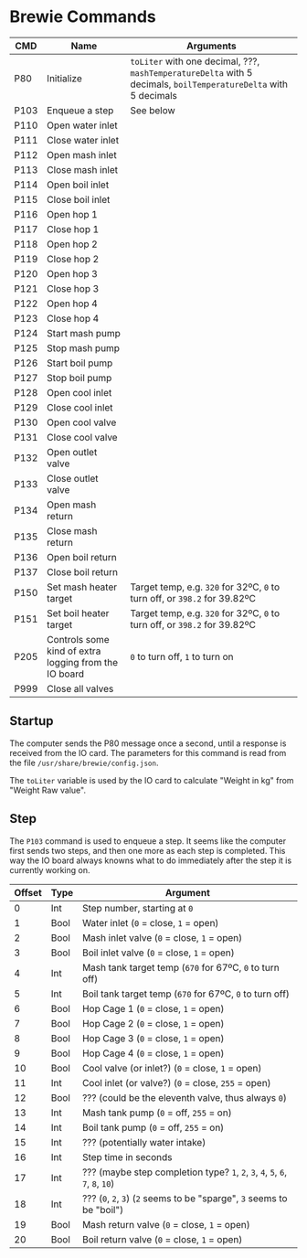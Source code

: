 # Brewie Commands

CMD  | Name                   | Arguments
---- | ---------------------- | ---------
P80  | Initialize | `toLiter` with one decimal, ???, `mashTemperatureDelta` with 5 decimals, `boilTemperatureDelta` with 5 decimals
P103 | Enqueue a step | See below
P110 | Open water inlet
P111 | Close water inlet
P112 | Open mash inlet
P113 | Close mash inlet
P114 | Open boil inlet
P115 | Close boil inlet
P116 | Open hop 1
P117 | Close hop 1
P118 | Open hop 2
P119 | Close hop 2
P120 | Open hop 3
P121 | Close hop 3
P122 | Open hop 4
P123 | Close hop 4
P124 | Start mash pump
P125 | Stop mash pump
P126 | Start boil pump
P127 | Stop boil pump
P128 | Open cool inlet
P129 | Close cool inlet
P130 | Open cool valve
P131 | Close cool valve
P132 | Open outlet valve
P133 | Close outlet valve
P134 | Open mash return
P135 | Close mash return
P136 | Open boil return
P137 | Close boil return
P150 | Set mash heater target | Target temp, e.g. `320` for 32ºC, `0` to turn off, or `398.2` for 39.82ºC
P151 | Set boil heater target | Target temp, e.g. `320` for 32ºC, `0` to turn off, or `398.2` for 39.82ºC
P205 | Controls some kind of extra logging from the IO board | `0` to turn off, `1` to turn on
P999 | Close all valves

## Startup

The computer sends the P80 message once a second, until a response is received from the IO card. The parameters for this command is read from the file `/usr/share/brewie/config.json`.

The `toLiter` variable is used by the IO card to calculate "Weight in kg" from "Weight Raw value".

## Step

The `P103` command is used to enqueue a step. It seems like the computer first sends two steps, and then one more as each step is completed. This way the IO board always knowns what to do immediately after the step it is currently working on.

Offset | Type | Argument
------ | ---- | ----
0      | Int  | Step number, starting at `0`
1      | Bool | Water inlet (`0` = close, `1` = open)
2      | Bool | Mash inlet valve (`0` = close, `1` = open)
3      | Bool | Boil inlet valve (`0` = close, `1` = open)
4      | Int  | Mash tank target temp (`670` for 67ºC, `0` to turn off)
5      | Int  | Boil tank target temp (`670` for 67ºC, `0` to turn off)
6      | Bool | Hop Cage 1 (`0` = close, `1` = open)
7      | Bool | Hop Cage 2 (`0` = close, `1` = open)
8      | Bool | Hop Cage 3 (`0` = close, `1` = open)
9      | Bool | Hop Cage 4 (`0` = close, `1` = open)
10     | Bool | Cool valve (or inlet?) (`0` = close, `1` = open)
11     | Int  | Cool inlet (or valve?) (`0` = close, `255` = open)
12     | Bool | ??? (could be the eleventh valve, thus always `0`)
13     | Int  | Mash tank pump (`0` = off, `255` = on)
14     | Int  | Boil tank pump (`0` = off, `255` = on)
15     | Int  | ??? (potentially water intake)
16     | Int  | Step time in seconds
17     | Int  | ??? (maybe step completion type? `1`, `2`, `3`, `4`, `5`, `6`, `7`, `8`, `10`)
18     | Int  | ??? (`0`, `2`, `3`) (`2` seems to be "sparge", `3` seems to be "boil")
19     | Bool | Mash return valve (`0` = close, `1` = open)
20     | Bool | Boil return valve (`0` = close, `1` = open)
